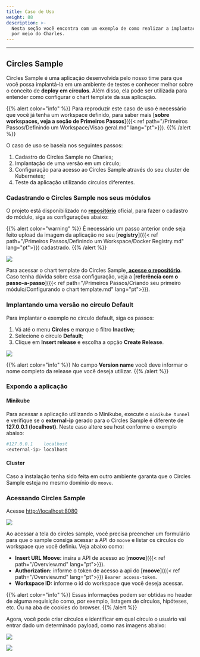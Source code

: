 ```yaml
---
title: Caso de Uso
weight: 88
description: >-
  Nesta seção você encontra com um exemplo de como realizar a implantação de uma aplicação
  por meio do Charles.
---
```


---

## Circles Sample

Circles Sample é uma aplicação desenvolvida pelo nosso time para que você possa implantá-la em um ambiente de testes e conhecer melhor sobre o conceito de **deploy em círculos**. Além disso, ela pode ser utilizada para entender como configurar o chart template da sua aplicação.

{{% alert color="info" %}}
 Para reproduzir este caso de uso é necessário que você já tenha um workspace definido, para saber mais [**sobre workspaces, veja a seção de Primeiros Passos**]({{< ref path="/Primeiros Passos/Definindo um Workspace/Visao geral.md" lang="pt">}}).
{{% /alert %}}

O caso de uso se baseia nos seguintes passos:

1. Cadastro do Circles Sample no Charles;
2. Implantação de uma versão em um círculo;
3. Configuração para acesso ao Circles Sample através do seu cluster de Kubernetes;
4. Teste da aplicação utilizando círculos diferentes.

### Cadastrando o Circles Sample nos seus módulos

O projeto está disponibilizado no [**repositório**](http://github.com/zupit/charlescd) oficial, para fazer o cadastro do módulo, siga as configurações abaixo:

{{% alert color="warning" %}}
É necessário um passo anterior onde seja feito upload da imagem da aplicação no seu [**registry**]({{< ref path="/Primeiros Passos/Definindo um Workspace/Docker Registry.md" lang="pt">}}) cadastrado.
{{% /alert %}}

![](/shared/screen-shot-2020-08-12-at-17.34.57.png)

Para acessar o chart template do Circles Sample,[ **acesse o repositório**](https://api.github.com/repos/zupit/charlescd/contents/samples/circles). Caso tenha dúvida sobre essa configuração, veja a [**referência com o passo-a-passo**]({{< ref path="/Primeiros Passos/Criando seu primeiro módulo/Configurando o chart template.md" lang="pt">}}).

### Implantando uma versão no círculo Default

Para implantar o exemplo no círculo default, siga os passos: 

1. Vá até o menu **Circles** e marque o filtro **Inactive**;
2. Selecione o círculo **Default**;
3. Clique em **Insert release** e escolha a opção **Create Release**.

![](/shared/screen-shot-2020-08-12-at-18.11.44.png)

{{% alert color="info" %}}
No campo **Version name** você deve informar o nome completo da release que você deseja utilizar.
{{% /alert %}}

### Expondo a aplicação

#### Minikube

Para acessar a aplicação utilizando o Minikube, execute o `minikube tunnel`  e verifique se o **external-ip** gerado para o Circles Sample é diferente de **127.0.0.1 \(localhost\)**. Neste caso altere seu host conforme o exemplo abaixo:


```bash
#127.0.0.1    localhost
<external-ip> localhost
```


#### Cluster

Caso a instalação tenha sido feita em outro ambiente garanta que o Circles Sample esteja no mesmo domínio do `moove`.

### Acessando Circles Sample

Acesse [http://localhost:8080](http://localhost:8080)

![](/shared/screen-shot-2020-08-12-at-21.48.08.png)

Ao acessar a tela do circles sample, você precisa preencher um formulário para que o sample consiga acessar a API do `moove` e listar os círculos do workspace que você definiu. Veja abaixo como: 

* **Insert URL Moove:** insira a API de acesso ao [**moove**]({{< ref path="/Overview.md" lang="pt">}}).
* **Authorization:** informe o token de acesso a api do [**moove**]({{< ref path="/Overview.md" lang="pt">}}) `Bearer access-token`.
* **Workspace ID:** informe o id do workspace que você deseja acessar.

{{% alert color="info" %}}
Essas informações podem ser obtidas no header de alguma requisição como, por exemplo, listagem de círculos, hipóteses, etc. Ou na aba de cookies do browser.
{{% /alert %}}

Agora, você pode criar círculos e identificar em qual círculo o usuário vai entrar  dado um determinado payload, como nas imagens abaixo: 

![](/shared/screen-shot-2020-08-12-at-22.18.35.png)

![](/shared/screen-shot-2020-08-12-at-22.20.44.png)
